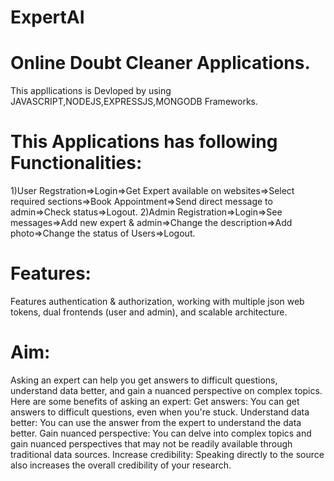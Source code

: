 # ExpertAI
# Online Doubt Cleaner Applications.
This appllications is Devloped by using JAVASCRIPT,NODEJS,EXPRESSJS,MONGODB Frameworks.
# This Applications has following Functionalities:
1)User Regstration=>Login=>Get Expert available on websites=>Select required sections=>Book Appointment=>Send direct message to admin=>Check status=>Logout.
2)Admin Registration=>Login=>See messages=>Add new expert & admin=>Change the description=>Add photo=>Change the status of Users=>Logout.
# Features:
Features authentication & authorization, working with multiple json web tokens, dual frontends (user and admin), and scalable architecture. 

# Aim:
Asking an expert can help you get answers to difficult questions, understand data better, and gain a nuanced perspective on complex topics. Here are some benefits of asking an expert: 
Get answers: You can get answers to difficult questions, even when you're stuck. 
Understand data better: You can use the answer from the expert to understand the data better. 
Gain nuanced perspective: You can delve into complex topics and gain nuanced perspectives that may not be readily available through traditional data sources. 
Increase credibility: Speaking directly to the source also increases the overall credibility of your research.

